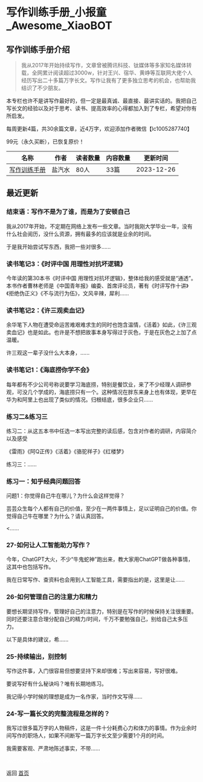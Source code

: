 # 写作训练手册_小报童_Awesome_XiaoBOT

## 写作训练手册介绍
> 我从2017年开始持续写作，文章曾被腾讯科技、钛媒体等多家知名媒体转载，全网累计阅读超过3000w，针对王兴、宿华、黄峥等互联网大佬个人经历写出二十多篇万字长文。写作让我有了更多独立思考的机会，也帮助我结识了不少朋友。    
    
本专栏也许不是讲写作最好的，但一定是最真诚、最直接、最讲实话的。我把自己写长文的经验以及对于思考、读书、提高效率的心得都加入到了专栏，希望对你有所启发。    
    
每周更新4篇，共30余篇文章，近4万字，欢迎添加作者微信【lc1005287740】    
    
99元（永久买断），已恢复原价！  
  


|名称|作者|读者数量|内容数量|更新时间|
|---|---|---|---|---|
|[写作训练手册](https://xiaobot.net/p/refuse996?refer=0b133df9-27dc-423b-8101-639049001c13)|盐汽水|80人|33篇|2023-12-26|

## 最近更新
### 结束语：写作不是为了谁，而是为了安顿自己

我从2017年开始，不定期在网络上发布一些文章。当时我刚大学毕业一年，没有什么社会阅历，没什么资源，拥有最多的应该就是业余的时间。

于是我开始尝试写东西，我把一些对很多......

### 读书笔记3：《时评中国 用理性对抗坏逻辑》

今年读的第30本书《时评中国
用理性对抗坏逻辑》，整体给我的感受就是“通透”。本书作者曹林老师是《中国青年报》编委、首席评论员，著有《时评写作十讲》《拒绝伪正义》《不与流行为伍》，文风辛辣，犀利......

### 读书笔记2：《许三观卖血记》

余华笔下人物在遭受命运苦难艰难求生的同时也饱含温情，《活着》如此，《许三观卖血记》也是如此。也许是不想把故事本身写得过于灰色，于是在灰色之上加了点温暖。

许三观这一辈子没什么大本身，......

### 读书笔记1：《海底捞你学不会》

每年都有不少公司号称说要学习海底捞，特别是餐饮业，来了不少经理人调研参观，可没几个学成的，海底捞只有一个。这种情况在胖东来身上也有体现，更早在华为和阿里上也出现了类似的情况。归根结底，很多企业只......

### 练习二&练习三

练习二：从这五本书中任选一本写出完整的读后感，包含对作者的调研，内容简介以及感受

《雷雨》《阿Q正传》《活着》《骆驼祥子》《红楼梦》

练习三：......

### 练习一：知乎经典问题回答

问题1：你觉得自己牛在哪儿？为什么会这样觉得？

芸芸众生每个人都有自己的价值，至少在一两件事情上，足以证明自己的价值。你觉得自己牛在哪里？为什么？请认真回答。

<......

### 27-如何让人工智能助力写作？

今年，ChatGPT大火，不少“牛鬼蛇神”跑出来，教大家用ChatGPT做各种事情，这其中也包括写作。

我在日常写作、查资料也会用到人工智能工具，需要指出的是，这里是让......

### 26-如何管理自己的注意力和精力

要想长期坚持写作，管理好自己的注意力，特别是在写作的时候保持关注很重要。同时还要注意合理分配自己的精力/时间，千万不要勉强自己，别给自己太多压力。

以下是具体的建议，希......

### 25-持续输出，别控制

写作这件事，入门很容易但想要坚持下来却很难；写出来容易，写好很难。

要说写好有什么秘诀吗？唯有长期地练习。

我记得小学时候的理想是成为一名作家，当时作文写得......

### 24-写一篇长文的完整流程是怎样的？

我写过很多篇万字的人物稿件，这是一件十分耗费心力和体力的事情。作为业余时间写作的职场人，如果不间断写一篇万字长文至少需要1个月的时间。

我需要客观、严肃地陈述事实，不带......


<a href="https://github.com/Reno9527/awesome-xiaobot" style="color: white; text-decoration: none;">awesome-xiaobot</a>

返回 [首页](../README.md)
